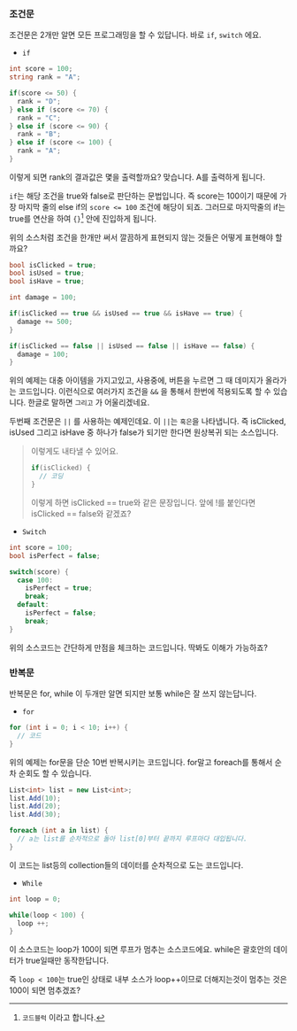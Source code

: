 ### 조건문

조건문은 2개만 알면 모든 프로그래밍을 할 수 있답니다. 바로 `if`, `switch` 에요.

- `if`

```csharp
int score = 100;
string rank = "A";

if(score <= 50) {
  rank = "D";
} else if (score <= 70) {
  rank = "C";
} else if (score <= 90) {
  rank = "B";
} else if (score <= 100) {
  rank = "A";
}
```

이렇게 되면 rank의 결과값은 몇을 출력할까요? 맞습니다. A를 출력하게 됩니다.

`if`는 해당 조건을 true와 false로 판단하는 문법입니다. 즉 score는 100이기 때문에 가장 마지막 줄의 else if의 `score <= 100` 조건에 해당이 되죠. 그러므로 마지막줄의 if는 true를 연산을 하여 `{}`[^1] 안에 진입하게 됩니다.

위의 소스처럼 조건을 한개만 써서 깔끔하게 표현되지 않는 것들은 어떻게 표현해야 할까요?

```csharp
bool isClicked = true;
bool isUsed = true;
bool isHave = true;

int damage = 100;

if(isClicked == true && isUsed == true && isHave == true) {
  damage += 500;
}

if(isClicked == false || isUsed == false || isHave == false) {
  damage = 100;
}

```
위의 예제는 대충 아이템을 가지고있고, 사용중에, 버튼을 누르면 그 때 데미지가 올라가는 코드입니다. 이런식으로 여러가지 조건을 `&&` 을 통해서 한번에 적용되도록 할 수 있습니다. 한글로 말하면 `그리고` 가 어울리겠네요.

두번째 조건문은 `||` 를 사용하는 예제인데요. 이 `||`는 `혹은`을 나타냅니다. 즉 isClicked, isUsed 그리고 isHave 중 하나가 false가 되기만 한다면 원상복귀 되는 소스입니다.

> 이렇게도 내타낼 수 있어요.
> ```csharp
> if(isClicked) {
>   // 코딩
> }
> ```
> 이렇게 하면 isClicked == true와 같은 문장입니다.
> 앞에 !를 붙인다면 isClicked == false와 같겠죠?

- `Switch`

```csharp
int score = 100;
bool isPerfect = false;

switch(score) {
  case 100:
    isPerfect = true;
    break;
  default:
    isPerfect = false;
    break;
}
```

위의 소스코드는 간단하게 만점을 체크하는 코드입니다. 딱봐도 이해가 가능하죠?

### 반복문

반복문은 for, while 이 두개만 알면 되지만 보통 while은 잘 쓰지 않는답니다.

- `for`

```csharp
for (int i = 0; i < 10; i++) {
  // 코드
}
```

위의 예제는 for문을 단순 10번 반복시키는 코드입니다.
for말고 foreach를 통해서 순차 순회도 할 수 있습니다.

```csharp
List<int> list = new List<int>;
list.Add(10);
list.Add(20);
list.Add(30);

foreach (int a in list) {
  // a는 list를 순차적으로 돌아 list[0]부터 끝까지 루프마다 대입됩니다.
}
```

이 코드는 list등의 collection들의 데이터를 순차적으로 도는 코드입니다.

- `While`

```csharp
int loop = 0;

while(loop < 100) {
  loop ++;
}
```

이 소스코드는 loop가 100이 되면 루프가 멈추는 소스코드에요.
while은 괄호안의 데이터가 true일때만 동작한답니다.

즉 `loop < 100`는 true인 상태로 내부 소스가 loop++이므로 더해지는것이 멈추는 것은 100이 되면 멈추겠죠?

[^1]: `코드블럭` 이라고 합니다.
